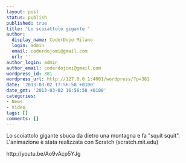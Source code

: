 ```yaml
---
layout: post
status: publish
published: true
title: 'Lo scoiattolo gigante '
author:
  display_name: CoderDojo Milano
  login: admin
  email: coderdojomi@gmail.com
  url: ''
author_login: admin
author_email: coderdojomi@gmail.com
wordpress_id: 381
wordpress_url: http://127.0.0.1:4001/wordpress/?p=381
date: '2013-03-02 17:56:58 +0100'
date_gmt: '2013-03-02 16:56:58 +0100'
categories:
- News
- Video
tags: []
comments: []
---
```

<p>Lo scoiattolo gigante sbuca da dietro una montagna e fa "squit squit". L'animazione &egrave; stata realizzata con Scratch (scratch.mit.edu)</p>
<p>http:&#47;&#47;youtu.be&#47;Ao9vAcp5YJg</p>
<p>&nbsp;</p>
